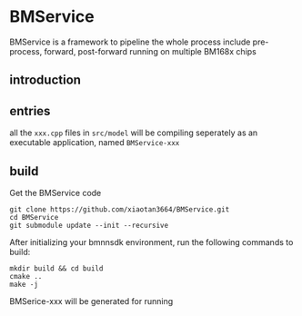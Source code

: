 # BMService

BMService is a framework to pipeline the whole process include pre-process, forward, post-forward running on multiple BM168x chips

## introduction

## entries

all the `xxx.cpp` files in `src/model` will be compiling seperately as an executable application, named `BMService-xxx`

## build

Get the BMService code

``` shell
git clone https://github.com/xiaotan3664/BMService.git
cd BMService
git submodule update --init --recursive
```

After initializing your bmnnsdk environment, run the following commands to build:

``` shell
mkdir build && cd build
cmake ..
make -j
```

BMSerice-xxx will be generated for running
